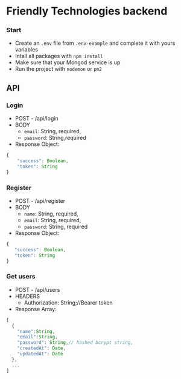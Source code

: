 # Friendly Technologies backend

### Start
 - Create an `.env` file from `.env-example` and complete it with yours variables
 - Intall all packages with `npm install`
 - Make sure that your Mongod service is up
 - Run the project with `nodemon` or `pm2`
## API

### Login 
- POST - /api/login
- BODY
	 - `email`: String, required,
  - `password`: String,required
- Response Object:
```javascript
{
    "success": Boolean,
    "token": String
}
```
### Register
 - POST - /api/register
 - BODY
   - `name`: String, required,
   - `email`: String, required,
   - `password`: String, required
 - Response Object:
 ```javascript
 {
    "success": Boolean,
    "token": String
 }
 ```
 ### Get users
 - POST - /api/users
 - HEADERS
   - Authorization: String;//Bearer token
 - Response Array:
 ```javascript
 [
   {
     "name":String,
     "email":String,
     "password": String,// hashed bcrypt string,
     "createdAt": Date,
     "updatedAt": Date
   },
   ...
 ]
 ```   
